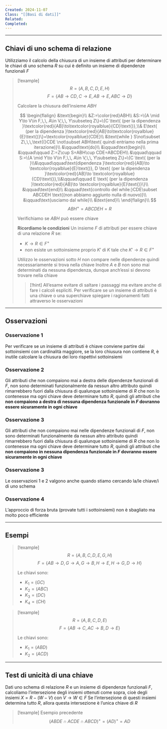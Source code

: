 ```yaml
---
Created: 2024-11-07
Class: "[[Basi di dati]]"
Related: 
Completed:
---
```

---
## Chiavi di uno schema di relazione
Utilizziamo il calcolo della chiusura di un insieme di attributi per determinare le chiavi di uno schema $R$ su cui è definito un insieme di dipendenze funzionali $F$

>[!example]
>$$R=(A,B,C,D,E,H)$$
>$$F=\{AB\to CD,C\to E,AB\to E, ABC\to D\}$$
>
>Calcolare la chiusura dell’insieme $ABH$
>
>$$
\begin{flalign}
&\text{begin}\\
&Z:=\color{red}ABH\\
&S:=\{A \mid Y\to V\in F,\,\, A\in V,\,\, Y\subseteq Z\}=\{C \text{ (per la dipendenza }\textcolor{red}{AB}\to\textcolor{royalblue}{CD}\text{)},\\& E\text{ (per la dipendenza }\textcolor{red}{AB}\to\textcolor{royalblue}{E}\text{)}\}=\textcolor{royalblue}{CDE}\\
&\text{while } S\not\subset Z\,\,\,\text{(}CDE \not\subset ABH\text{ quindi entriamo nella prima iterazione)}\\
&\qquad\text{do}\\
&\qquad\text{begin}\\
&\qquad\qquad Z:=Z\cup S=ABH\cup CDE=ABCDEH\\
&\qquad\qquad S:=\{A \mid Y\to V\in F,\,\, A\in V,\,\, Y\subseteq Z\}=\{C \text{ (per la }\\&\qquad\qquad\text{dipendenza }\textcolor{red}{AB}\to \textcolor{royalblue}{E}\text{)}, D \text{ (per la dipendenza }\textcolor{red}{AB}\to \textcolor{royalblue}{CD}\text{)},\\&\qquad\qquad E \text{ (per la dipendenza }\textcolor{red}{AB}\to \textcolor{royalblue}{E}\text{)}\}\\
&\qquad\text{end}\\
&\qquad\text{controllo del while:}CDE\subset ABCDEH \text{(non abbiamo aggiunto nulla di nuovo)}\\
&\qquad\text{usciamo dal while}\\
&\text{end}\\
\end{flalign}\\
>$$
>$$ABH^+=ABCDEH=R$$
>
>Verifichiamo se $ABH$ può essere chiave
>
>**Ricordiamo le condizioni**
>Un insieme $F$ di attributi per essere chiave di una relazione $R$ se:
>- $K\to R \in F^+$
>- non esiste un sottoinsieme proprio $K'$ di $K$ tale che $K'\to R\in F^+$
>
>Utilizzo le osservazioni sotto
>$H$ non compare nelle dipendenze quindi necessariamente si trova nella chiave
>Inoltre $A$ e $B$ non sono mai determinati da nessuna dipendenza, dunque anch’essi si devono trovare nella chiave
>
>>[!hint]
>>All’esame evitare di saltare i passaggi ma evitare anche di fare i calcoli espliciti. Per verificare se un insieme di attributi è una chiave o una superchiave spiegare i ragionamenti fatti attraverso le osservazioni

---
## Osservazioni
### Osservazione 1
Per verificare se un insieme di attributi è chiave conviene partire dai sottoinsiemi con cardinalità maggiore, se la loro chiusura non contiene $R$, è inutile calcolare la chiusura dei loro rispettivi sottoinsiemi
### Osservazione 2
Gli attributi che non compaiono mai a destra delle dipendenze funzionali di $F$, non sono determinati funzionalmente da nessun altro attributo quindi rimarrebbero fuori dalla chiusura  di qualunque sottoinsieme di $R$ che non lo contenesse ma ogni chiave deve determinare tutto $R$, quindi gli attributi che **non compaiono a destra di nessuna dipendenza funzionale in $F$ dovranno essere sicuramente in ogni chiave**
### Osservazione 3
Gli attributi che non compaiono mai nelle dipendenze funzionali di $F$, non sono determinati funzionalmente da nessun altro attributo quindi rimarrebbero fuori dalla chiusura  di qualunque sottoinsieme di $R$ che non lo contenesse ma ogni chiave deve determinare tutto $R$, quindi gli attributi che **non compaiono in nessuna dipendenza funzionale in $F$ dovranno essere sicuramente in ogni chiave**
### Osservazione 3
Le osservazioni 1 e 2 valgono anche quando stiamo cercando la/le chiave/i di uno schema
### Osservazione 4
L’approccio di forza bruta (provate tutti i sottoinsiemi) non è sbagliato ma molto poco efficiente

---
## Esempi

>[!example]
>$$R=(A,B,C,D,E,G,H)$$
>$$F=\{AB\to D, G\to A, G\to B, H\to E,H\to G,D\to H\}$$
>
>Le chiavi sono:
>- $K_{1}=(GC)$
>- $K_{2}=(ABC)$
>- $K_{3}=(DC)$
>- $K_{4}=(CH)$

>[!example]
>$$R=(A,B,C,D,E)$$
>$$F=\{AB\to C, AC\to B, D\to E\}$$
>
>Le chiavi sono:
>- $K_{1}=(ABD)$
>- $K_{2}=(ACD)$

---
## Test di unicità di una chiave
Dati uno schema di relazione $R$ e un insieme di dipendenze funzionali $F$, calcoliamo l’intersezione degli insiemi ottenuti come sopra, cioè degli insiemi $X=R-(W-V)$ con $V\to W \in F$
Se l’intersezione di questi insiemi determina tutto $R$, allora questa intersezione è l’unica chiave di $R$

>[!example] Esempio precedente
>$$(ABDE\cap ACDE\cap ABCD)^+=(AD)^+=AD$$

